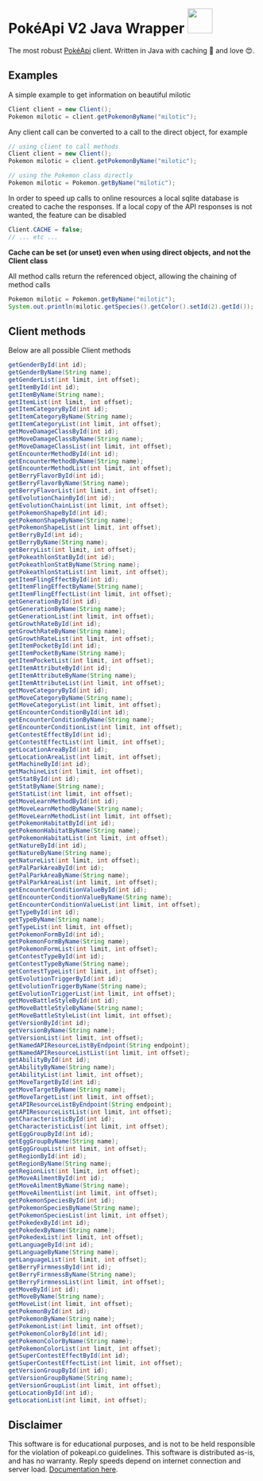 # PokéApi V2 Java Wrapper <img heigth=50 width=50 src="https://cdn.bulbagarden.net/upload/thumb/3/36/350Milotic.png/250px-350Milotic.png">
The most robust [PokéApi](https://www.pokeapi.co/) client. Written in Java with caching 🤖 and love 😍.

## Examples
A simple example to get information on beautiful milotic

```java
Client client = new Client();
Pokemon milotic = client.getPokemonByName("milotic");
```

Any client call can be converted to a call to the direct object, for example

```java
// using client to call methods
Client client = new Client();
Pokemon milotic = client.getPokemonByName("milotic");

// using the Pokemon class directly
Pokemon milotic = Pokemon.getByName("milotic");
```

In order to speed up calls to online resources a local sqlite database is created to cache the responses. If a local copy of the API responses is not wanted, the feature can be disabled

```java
Client.CACHE = false;
// ... etc ...
```
**Cache can be set (or unset) even when using direct objects, and not the Client class**

All method calls return the referenced object, allowing the chaining of method calls

```java
Pokemon milotic = Pokemon.getByName("milotic");
System.out.println(milotic.getSpecies().getColor().setId(2).getId());
```
## Client methods
Below are all possible Client methods

```java
getGenderById(int id);
getGenderByName(String name);
getGenderList(int limit, int offset);
getItemById(int id);
getItemByName(String name);
getItemList(int limit, int offset);
getItemCategoryById(int id);
getItemCategoryByName(String name);
getItemCategoryList(int limit, int offset);
getMoveDamageClassById(int id);
getMoveDamageClassByName(String name);
getMoveDamageClassList(int limit, int offset);
getEncounterMethodById(int id);
getEncounterMethodByName(String name);
getEncounterMethodList(int limit, int offset);
getBerryFlavorById(int id);
getBerryFlavorByName(String name);
getBerryFlavorList(int limit, int offset);
getEvolutionChainById(int id);
getEvolutionChainList(int limit, int offset);
getPokemonShapeById(int id);
getPokemonShapeByName(String name);
getPokemonShapeList(int limit, int offset);
getBerryById(int id);
getBerryByName(String name);
getBerryList(int limit, int offset);
getPokeathlonStatById(int id);
getPokeathlonStatByName(String name);
getPokeathlonStatList(int limit, int offset);
getItemFlingEffectById(int id);
getItemFlingEffectByName(String name);
getItemFlingEffectList(int limit, int offset);
getGenerationById(int id);
getGenerationByName(String name);
getGenerationList(int limit, int offset);
getGrowthRateById(int id);
getGrowthRateByName(String name);
getGrowthRateList(int limit, int offset);
getItemPocketById(int id);
getItemPocketByName(String name);
getItemPocketList(int limit, int offset);
getItemAttributeById(int id);
getItemAttributeByName(String name);
getItemAttributeList(int limit, int offset);
getMoveCategoryById(int id);
getMoveCategoryByName(String name);
getMoveCategoryList(int limit, int offset);
getEncounterConditionById(int id);
getEncounterConditionByName(String name);
getEncounterConditionList(int limit, int offset);
getContestEffectById(int id);
getContestEffectList(int limit, int offset);
getLocationAreaById(int id);
getLocationAreaList(int limit, int offset);
getMachineById(int id);
getMachineList(int limit, int offset);
getStatById(int id);
getStatByName(String name);
getStatList(int limit, int offset);
getMoveLearnMethodById(int id);
getMoveLearnMethodByName(String name);
getMoveLearnMethodList(int limit, int offset);
getPokemonHabitatById(int id);
getPokemonHabitatByName(String name);
getPokemonHabitatList(int limit, int offset);
getNatureById(int id);
getNatureByName(String name);
getNatureList(int limit, int offset);
getPalParkAreaById(int id);
getPalParkAreaByName(String name);
getPalParkAreaList(int limit, int offset);
getEncounterConditionValueById(int id);
getEncounterConditionValueByName(String name);
getEncounterConditionValueList(int limit, int offset);
getTypeById(int id);
getTypeByName(String name);
getTypeList(int limit, int offset);
getPokemonFormById(int id);
getPokemonFormByName(String name);
getPokemonFormList(int limit, int offset);
getContestTypeById(int id);
getContestTypeByName(String name);
getContestTypeList(int limit, int offset);
getEvolutionTriggerById(int id);
getEvolutionTriggerByName(String name);
getEvolutionTriggerList(int limit, int offset);
getMoveBattleStyleById(int id);
getMoveBattleStyleByName(String name);
getMoveBattleStyleList(int limit, int offset);
getVersionById(int id);
getVersionByName(String name);
getVersionList(int limit, int offset);
getNamedAPIResourceListByEndpoint(String endpoint);
getNamedAPIResourceListList(int limit, int offset);
getAbilityById(int id);
getAbilityByName(String name);
getAbilityList(int limit, int offset);
getMoveTargetById(int id);
getMoveTargetByName(String name);
getMoveTargetList(int limit, int offset);
getAPIResourceListByEndpoint(String endpoint);
getAPIResourceListList(int limit, int offset);
getCharacteristicById(int id);
getCharacteristicList(int limit, int offset);
getEggGroupById(int id);
getEggGroupByName(String name);
getEggGroupList(int limit, int offset);
getRegionById(int id);
getRegionByName(String name);
getRegionList(int limit, int offset);
getMoveAilmentById(int id);
getMoveAilmentByName(String name);
getMoveAilmentList(int limit, int offset);
getPokemonSpeciesById(int id);
getPokemonSpeciesByName(String name);
getPokemonSpeciesList(int limit, int offset);
getPokedexById(int id);
getPokedexByName(String name);
getPokedexList(int limit, int offset);
getLanguageById(int id);
getLanguageByName(String name);
getLanguageList(int limit, int offset);
getBerryFirmnessById(int id);
getBerryFirmnessByName(String name);
getBerryFirmnessList(int limit, int offset);
getMoveById(int id);
getMoveByName(String name);
getMoveList(int limit, int offset);
getPokemonById(int id);
getPokemonByName(String name);
getPokemonList(int limit, int offset);
getPokemonColorById(int id);
getPokemonColorByName(String name);
getPokemonColorList(int limit, int offset);
getSuperContestEffectById(int id);
getSuperContestEffectList(int limit, int offset);
getVersionGroupById(int id);
getVersionGroupByName(String name);
getVersionGroupList(int limit, int offset);
getLocationById(int id);
getLocationList(int limit, int offset);
```

## Disclaimer
This software is for educational purposes, and is not to be held responsible for the violation of pokeapi.co guidelines. This software is distributed as-is, and has no warranty. Reply speeds depend on internet connection and server load. [Documentation here](https://pokeapi.co/docsv2/).
